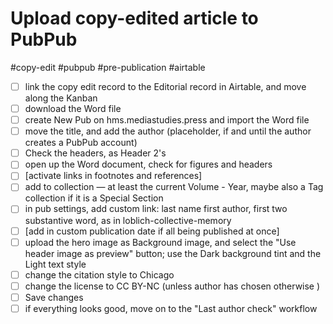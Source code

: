 # Upload copy-edited article to PubPub

#copy-edit #pubpub #pre-publication #airtable

- [ ] link the copy edit record to the Editorial record in Airtable, and move along the Kanban
- [ ] download the Word file
- [ ] create New Pub on hms.mediastudies.press and import the Word file
- [ ] move the title, and add the author (placeholder, if and until the author creates a PubPub account)
- [ ] Check the headers, as Header 2's
- [ ] open up the Word document, check for figures and headers
- [ ] [activate links in footnotes and references]
- [ ] add to collection — at least the current Volume - Year, maybe also a Tag collection if it is a Special Section
- [ ] in pub settings, add custom link: last name first author, first two substantive word, as in loblich-collective-memory
- [ ] [add in custom publication date if all being published at once]
- [ ] upload the hero image as Background image, and select the "Use header image as preview" button; use the Dark background tint and the Light text style
- [ ] change the citation style to Chicago 
- [ ] change the license to CC BY-NC (unless author has chosen otherwise )
- [ ] Save changes
- [ ] if everything looks good, move on to the "Last author check" workflow 